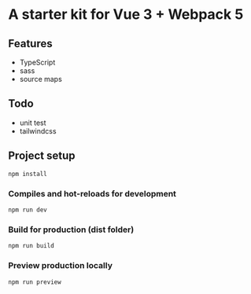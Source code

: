 # A starter kit for Vue 3 + Webpack 5

## Features

- TypeScript
- sass
- source maps

## Todo

- unit test
- tailwindcss

## Project setup

```
npm install
```

### Compiles and hot-reloads for development

```
npm run dev
```

### Build for production (dist folder)

```
npm run build
```

### Preview production locally

```
npm run preview
```
